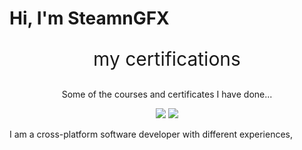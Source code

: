 <H1>Hi, I'm SteamnGFX</H1>

<div>
  <center>
    <p style='font-size: 30px'>my certifications</p>
    <p>Some of the courses and certificates I have done...</p>
<img src='https://user-images.githubusercontent.com/51030210/188247567-252b0d4a-dd13-4306-b526-2e1076e6b7da.png'>
<img src='https://user-images.githubusercontent.com/51030210/188247577-43ab8be9-b52a-4c42-b701-45d53c4b8614.png'>
  </center>

</div>

I am a cross-platform software developer with different experiences,
